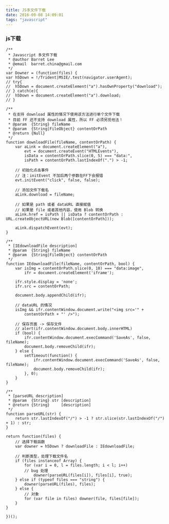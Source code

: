```yaml
---
title: JS多文件下载
date: 2016-09-08 14:09:01
tags: "javascript"
---
```

### js下载
	/**
	 * Javascript 多文件下载
	 * @author Barret Lee
	 * @email  barret.china@gmail.com
	 */
	var Downer = (function(files) {
	var h5Down = !/Trident|MSIE/.test(navigator.userAgent);
	// try{
	// 	h5Down = document.createElement("a").hasOwnProperty("download");
	// } catch(e){
	// 	h5Down = document.createElement("a").download;
	// }

	/**
	 * 在支持 download 属性的情况下使用该方法进行单个文件下载
	 * 目前 FF 还不支持 download 属性，所以 FF 必须另觅他法！
	 * @param  {String} fileName
	 * @param  {String|FileObject} contentOrPath
	 * @return {Null}
	 */
	function downloadFile(fileName, contentOrPath) {
		var aLink = document.createElement("a"),
			evt = document.createEvent("HTMLEvents"),
			isData = contentOrPath.slice(0, 5) === "data:",
			isPath = contentOrPath.lastIndexOf(".") > -1;

		// 初始化点击事件
		// 注：initEvent 不加后两个参数在FF下会报错
		evt.initEvent("click", false, false);

		// 添加文件下载名
		aLink.download = fileName;

		// 如果是 path 或者 dataURL 直接赋值
		// 如果是 file 或者其他内容，使用 Blob 转换
		aLink.href = isPath || isData ? contentOrPath : URL.createObjectURL(new Blob([contentOrPath]));

		aLink.dispatchEvent(evt);
	}

	/**
	 * [IEdownloadFile description]
	 * @param  {String} fileName
	 * @param  {String|FileObject} contentOrPath
	 */
	function IEdownloadFile(fileName, contentOrPath, bool) {
		var isImg = contentOrPath.slice(0, 10) === "data:image",
			ifr = document.createElement('iframe');

		ifr.style.display = 'none';
		ifr.src = contentOrPath;

		document.body.appendChild(ifr);

		// dataURL 的情况
		isImg && ifr.contentWindow.document.write("<img src='" +
			contentOrPath + "' />");

		// 保存页面 -> 保存文件
		// alert(ifr.contentWindow.document.body.innerHTML)
		if (bool) {
			ifr.contentWindow.document.execCommand('SaveAs', false, fileName);
			document.body.removeChild(ifr);
		} else {
			setTimeout(function() {
				ifr.contentWindow.document.execCommand('SaveAs', false, fileName);
				document.body.removeChild(ifr);
			}, 0);
		}
	}

	/**
	 * [parseURL description]
	 * @param  {String} str [description]
	 * @return {String}     [description]
	 */
	function parseURL(str) {
		return str.lastIndexOf("/") > -1 ? str.slice(str.lastIndexOf("/") + 1) : str;
	}

	return function(files) {
		// 选择下载函数
		var downer = h5Down ? downloadFile : IEdownloadFile;

		// 判断类型，处理下载文件名
		if (files instanceof Array) {
			for (var i = 0, l = files.length; i < l; i++)
			// bug 处理
				downer(parseURL(files[i]), files[i], true);
		} else if (typeof files === "string") {
			downer(parseURL(files), files);
		} else {
			// 对象
			for (var file in files) downer(file, files[file]);
		}
	}

	})();	
